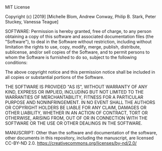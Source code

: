 MIT License

Copyright (c) [2019] [Michelle Blom, Andrew Conway, Philip B. Stark, Peter Stuckey, Vanessa Teague]

SOFTWARE:
Permission is hereby granted, free of charge, to any person obtaining a copy
of this software and associated documentation files (the "Software"), to deal
in the Software without restriction, including without limitation the rights
to use, copy, modify, merge, publish, distribute, sublicense, and/or sell
copies of the Software, and to permit persons to whom the Software is
furnished to do so, subject to the following conditions:

The above copyright notice and this permission notice shall be included in all
copies or substantial portions of the Software.

THE SOFTWARE IS PROVIDED "AS IS", WITHOUT WARRANTY OF ANY KIND, EXPRESS OR
IMPLIED, INCLUDING BUT NOT LIMITED TO THE WARRANTIES OF MERCHANTABILITY,
FITNESS FOR A PARTICULAR PURPOSE AND NONINFRINGEMENT. IN NO EVENT SHALL THE
AUTHORS OR COPYRIGHT HOLDERS BE LIABLE FOR ANY CLAIM, DAMAGES OR OTHER
LIABILITY, WHETHER IN AN ACTION OF CONTRACT, TORT OR OTHERWISE, ARISING FROM,
OUT OF OR IN CONNECTION WITH THE SOFTWARE OR THE USE OR OTHER DEALINGS IN THE
SOFTWARE.

MANUSCRIPT:
Other than the software and documentation of the software, other documents in this repository, including the manuscript, are licensed CC-BY-ND 2.0.
https://creativecommons.org/licenses/by-nd/2.0/
